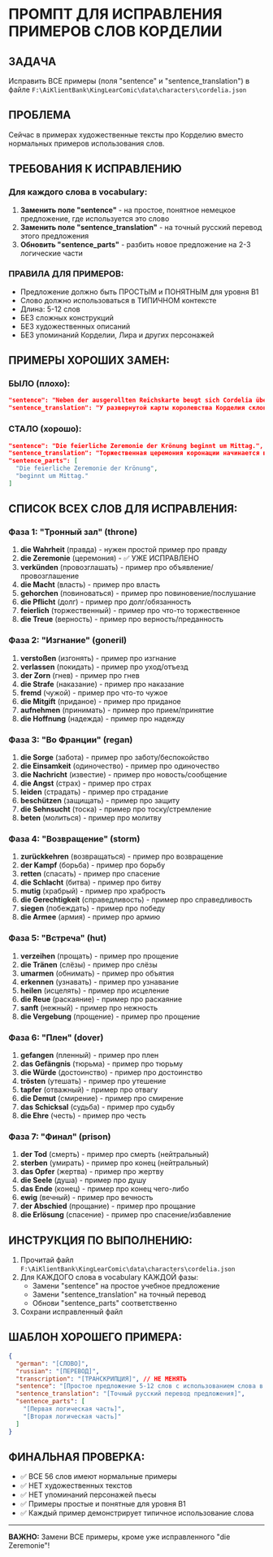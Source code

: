 # ПРОМПТ ДЛЯ ИСПРАВЛЕНИЯ ПРИМЕРОВ СЛОВ КОРДЕЛИИ

## ЗАДАЧА
Исправить ВСЕ примеры (поля "sentence" и "sentence_translation") в файле `F:\AiKlientBank\KingLearComic\data\characters\cordelia.json`

## ПРОБЛЕМА
Сейчас в примерах художественные тексты про Корделию вместо нормальных примеров использования слов.

## ТРЕБОВАНИЯ К ИСПРАВЛЕНИЮ

### Для каждого слова в vocabulary:
1. **Заменить поле "sentence"** - на простое, понятное немецкое предложение, где используется это слово
2. **Заменить поле "sentence_translation"** - на точный русский перевод этого предложения  
3. **Обновить "sentence_parts"** - разбить новое предложение на 2-3 логические части

### ПРАВИЛА ДЛЯ ПРИМЕРОВ:
- Предложение должно быть ПРОСТЫМ и ПОНЯТНЫМ для уровня B1
- Слово должно использоваться в ТИПИЧНОМ контексте
- Длина: 5-12 слов
- БЕЗ сложных конструкций
- БЕЗ художественных описаний
- БЕЗ упоминаний Корделии, Лира и других персонажей

## ПРИМЕРЫ ХОРОШИХ ЗАМЕН:

### БЫЛО (плохо):
```json
"sentence": "Neben der ausgerollten Reichskarte beugt sich Cordelia über Lears schweren Tisch. Ich atme tief ein und lasse nur das Wort „die Zeremonie" wieder hinaus.",
"sentence_translation": "У развернутой карты королевства Корделия склоняется над тяжёлым столом Лира. Я глубоко вдыхаю и выпускаю только слово «церемония»."
```

### СТАЛО (хорошо):
```json
"sentence": "Die feierliche Zeremonie der Krönung beginnt um Mittag.",
"sentence_translation": "Торжественная церемония коронации начинается в полдень.",
"sentence_parts": [
  "Die feierliche Zeremonie der Krönung",
  "beginnt um Mittag."
]
```

## СПИСОК ВСЕХ СЛОВ ДЛЯ ИСПРАВЛЕНИЯ:

### Фаза 1: "Тронный зал" (throne)
1. **die Wahrheit** (правда) - нужен простой пример про правду
2. **die Zeremonie** (церемония) - ✅ УЖЕ ИСПРАВЛЕНО
3. **verkünden** (провозглашать) - пример про объявление/провозглашение
4. **die Macht** (власть) - пример про власть
5. **gehorchen** (повиноваться) - пример про повиновение/послушание
6. **die Pflicht** (долг) - пример про долг/обязанность
7. **feierlich** (торжественный) - пример про что-то торжественное
8. **die Treue** (верность) - пример про верность/преданность

### Фаза 2: "Изгнание" (goneril)
1. **verstoßen** (изгонять) - пример про изгнание
2. **verlassen** (покидать) - пример про уход/отъезд
3. **der Zorn** (гнев) - пример про гнев
4. **die Strafe** (наказание) - пример про наказание
5. **fremd** (чужой) - пример про что-то чужое
6. **die Mitgift** (приданое) - пример про приданое
7. **aufnehmen** (принимать) - пример про прием/принятие
8. **die Hoffnung** (надежда) - пример про надежду

### Фаза 3: "Во Франции" (regan)
1. **die Sorge** (забота) - пример про заботу/беспокойство
2. **die Einsamkeit** (одиночество) - пример про одиночество
3. **die Nachricht** (известие) - пример про новость/сообщение
4. **die Angst** (страх) - пример про страх
5. **leiden** (страдать) - пример про страдание
6. **beschützen** (защищать) - пример про защиту
7. **die Sehnsucht** (тоска) - пример про тоску/стремление
8. **beten** (молиться) - пример про молитву

### Фаза 4: "Возвращение" (storm)
1. **zurückkehren** (возвращаться) - пример про возвращение
2. **der Kampf** (борьба) - пример про борьбу
3. **retten** (спасать) - пример про спасение
4. **die Schlacht** (битва) - пример про битву
5. **mutig** (храбрый) - пример про храбрость
6. **die Gerechtigkeit** (справедливость) - пример про справедливость
7. **siegen** (побеждать) - пример про победу
8. **die Armee** (армия) - пример про армию

### Фаза 5: "Встреча" (hut)
1. **verzeihen** (прощать) - пример про прощение
2. **die Tränen** (слёзы) - пример про слёзы
3. **umarmen** (обнимать) - пример про объятия
4. **erkennen** (узнавать) - пример про узнавание
5. **heilen** (исцелять) - пример про исцеление
6. **die Reue** (раскаяние) - пример про раскаяние
7. **sanft** (нежный) - пример про нежность
8. **die Vergebung** (прощение) - пример про прощение

### Фаза 6: "Плен" (dover)
1. **gefangen** (пленный) - пример про плен
2. **das Gefängnis** (тюрьма) - пример про тюрьму
3. **die Würde** (достоинство) - пример про достоинство
4. **trösten** (утешать) - пример про утешение
5. **tapfer** (отважный) - пример про отвагу
6. **die Demut** (смирение) - пример про смирение
7. **das Schicksal** (судьба) - пример про судьбу
8. **die Ehre** (честь) - пример про честь

### Фаза 7: "Финал" (prison)
1. **der Tod** (смерть) - пример про смерть (нейтральный)
2. **sterben** (умирать) - пример про конец (нейтральный)
3. **das Opfer** (жертва) - пример про жертву
4. **die Seele** (душа) - пример про душу
5. **das Ende** (конец) - пример про конец чего-либо
6. **ewig** (вечный) - пример про вечность
7. **der Abschied** (прощание) - пример про прощание
8. **die Erlösung** (спасение) - пример про спасение/избавление

## ИНСТРУКЦИЯ ПО ВЫПОЛНЕНИЮ:

1. Прочитай файл `F:\AiKlientBank\KingLearComic\data\characters\cordelia.json`
2. Для КАЖДОГО слова в vocabulary КАЖДОЙ фазы:
   - Замени "sentence" на простое учебное предложение
   - Замени "sentence_translation" на точный перевод
   - Обнови "sentence_parts" соответственно
3. Сохрани исправленный файл

## ШАБЛОН ХОРОШЕГО ПРИМЕРА:

```json
{
  "german": "[СЛОВО]",
  "russian": "[ПЕРЕВОД]",
  "transcription": "[ТРАНСКРИПЦИЯ]", // НЕ МЕНЯТЬ
  "sentence": "[Простое предложение 5-12 слов с использованием слова в типичном контексте]",
  "sentence_translation": "[Точный русский перевод предложения]",
  "sentence_parts": [
    "[Первая логическая часть]",
    "[Вторая логическая часть]"
  ]
}
```

## ФИНАЛЬНАЯ ПРОВЕРКА:
- ✅ ВСЕ 56 слов имеют нормальные примеры
- ✅ НЕТ художественных текстов
- ✅ НЕТ упоминаний персонажей пьесы
- ✅ Примеры простые и понятные для уровня B1
- ✅ Каждый пример демонстрирует типичное использование слова

---
**ВАЖНО:** Замени ВСЕ примеры, кроме уже исправленного "die Zeremonie"!
